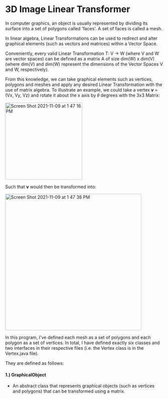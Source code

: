 # 3D Image Linear Transformer

In computer graphics, an object is usually represented by dividing its surface into a set of polygons called 'faces'. A set of faces is called a mesh.

In linear algebra, Linear Transformations can be used to redirect and alter graphical elements (such as vectors and matrices) within a Vector Space.

Conveniently, every valid Linear Transformation T: V -> W (where V and W are vector spaces) can be defined as a matrix A of size dim(W) x dim(V) (where dim(V) and dim(W) represent the dimensions of the Vector Spaces V and W, respectively).

From this knowledge, we can take graphical elements such as vertices, polygons and meshes and apply any desired Linear Transformation with the use of matrix algebra. To illustrate an example, we could take a vertex **v** = (Vx, Vy, Vz) and rotate it about the x axis by 𝜃 degrees with the 3x3 Matrix:

<img width="245" alt="Screen Shot 2021-11-09 at 1 47 16 PM" src="https://user-images.githubusercontent.com/86801013/140985771-2abb2cfe-ec5d-46e4-ac0b-137ff45aa5e5.png">

Such that **v** would then be transformed into:

<img width="434" alt="Screen Shot 2021-11-09 at 1 47 38 PM" src="https://user-images.githubusercontent.com/86801013/140985812-9cc79434-c5bb-4513-9828-afd489b3b99f.png">

In this program, I've defined each mesh as a set of polygons and each polygon as a set of vertices. In total, I have defined exactly six classes and two interfaces in their respective files (i.e. the Vertex class is in the Vertex.java file).

They are defined as follows:

#### 1.) GraphicalObject 
- An abstract class that represents graphical objects (such as vertices and polygons) that can be transformed using a matrix.
